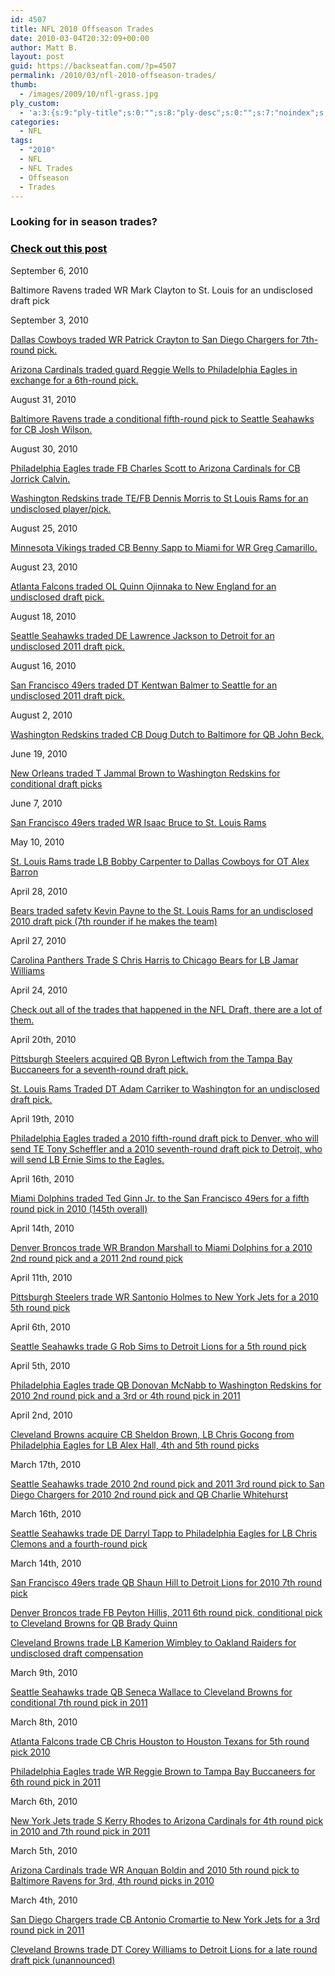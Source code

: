```yaml
---
id: 4507
title: NFL 2010 Offseason Trades
date: 2010-03-04T20:32:09+00:00
author: Matt B.
layout: post
guid: https://backseatfan.com/?p=4507
permalink: /2010/03/nfl-2010-offseason-trades/
thumb:
  - /images/2009/10/nfl-grass.jpg
ply_custom:
  - 'a:3:{s:9:"ply-title";s:0:"";s:8:"ply-desc";s:0:"";s:7:"noindex";s:0:"";}'
categories:
  - NFL
tags:
  - "2010"
  - NFL
  - NFL Trades
  - Offseason
  - Trades
---
```


<div class="entry">
  <h3>
    Looking for in season trades?
  </h3>

  <h3>
    <a href="https://backseatfan.com/2010/09/nfl-2010-season-trades/"><span style="color: #000000;">Check out this post</span></a>
  </h3>

  <p>
    September 6, 2010
  </p>

  <p>
    Baltimore Ravens traded WR Mark Clayton to St. Louis for an undisclosed draft pick
  </p>

  <p>
    September 3, 2010
  </p>

  <p>
    <a href="http://prod.www.nfl.com/news/story/09000d5d81a3e2cb/article/cowboys-trade-crayton-to-chargers-acquire-seventhround-pick">Dallas Cowboys traded WR Patrick Crayton to San Diego Chargers for 7th-round pick.</a>
  </p>

  <p>
    <a href="http://nbcsports.msnbc.com/id/38995166/ns/sports-player_news/">Arizona Cardinals traded guard Reggie Wells to Philadelphia Eagles in exchange for a 6th-round pick.</a>
  </p>

  <p>
    August 31, 2010
  </p>

  <p>
    <a href="http://sports.yahoo.com/nfl/blog/shutdown_corner/post/Ravens-trade-for-Seahawks-CB-Josh-Wilson?urn=nfl-266523">Baltimore Ravens trade a conditional fifth-round pick to Seattle Seahawks for CB Josh Wilson.</a>
  </p>

  <p>
    August 30, 2010
  </p>

  <p>
    <a href="https://www.bleedinggreennation.com/2010/8/30/1658658/breaking-eagles-trade-charles">Philadelphia Eagles trade FB Charles Scott to Arizona Cardinals for CB Jorrick Calvin.</a>
  </p>

  <p>
    <a href="http://voices.washingtonpost.com/redskinsinsider/running-backs/redskins-trade-dennis-morris-t.html">Washington Redskins trade TE/FB Dennis Morris to St Louis Rams for an undisclosed player/pick.</a>
  </p>

  <p>
    August 25, 2010
  </p>

  <p>
    <a href="http://bleacherreport.com/articles/443405-miami-dolphins-trade-wide-receiver-greg-camarillo-to-minnesota-vikings">Minnesota Vikings traded CB Benny Sapp to Miami for WR Greg Camarillo.</a>
  </p>

  <p>
    August 23, 2010
  </p>

  <p>
    <a href="https://www.nationalfootballpost.com/Falcons-trade-Quinn-Ojinnaka-to-the-Patriots.html">Atlanta Falcons traded OL Quinn Ojinnaka to New England for an undisclosed draft pick.</a>
  </p>

  <p>
    August 18, 2010
  </p>

  <p>
    <a href="https://www.sbnation.com/2010/8/18/1630228/lawrence-jackson-trade-lions-seahawks-2008-1st-round-pick">Seattle Seahawks traded DE Lawrence Jackson to Detroit for an undisclosed 2011 draft pick.</a>
  </p>

  <p>
    August 16, 2010
  </p>

  <p>
    <a href="https://www.sbnation.com/2010/8/16/1625605/kentwan-balmer-trade-seahawks-49ers-2008-first-round-pick">San Francisco 49ers traded DT Kentwan Balmer to Seattle for an undisclosed 2011 draft pick.</a>
  </p>

  <p>
    August 2, 2010
  </p>

  <p>
    <a href="https://www.sbnation.com/2010/8/2/1601137/john-beck-trade-redskins-ravens-quarterback">Washington Redskins traded CB Doug Dutch to Baltimore for QB John Beck.</a>
  </p>

  <p>
    June 19, 2010
  </p>

  <p>
    <a href="https://www.washingtonpost.com/wp-dyn/content/blog/2010/06/19/BL2010061903124.html">New Orleans traded T Jammal Brown to Washington Redskins for conditional draft picks</a>
  </p>

  <p>
    June 7, 2010
  </p>

  <p>
    <a href="http://content.usatoday.com/communities/thehuddle/post/2010/06/49ers-trade-wr-isaac-bruce-to-rams-so-he-can-retire-with-original-team/1">San Francisco 49ers traded WR Isaac Bruce to St. Louis Rams</a>
  </p>

  <p>
    May 10, 2010
  </p>

  <p>
    <a href="http://content.usatoday.com/communities/thehuddle/post/2010/05/rams-trade-ot-alex-barron-to-cowboys-for-lb-bobby-carpenter/1">St. Louis Rams trade LB Bobby Carpenter to Dallas Cowboys for OT Alex Barron</a>
  </p>

  <p>
    April 28, 2010
  </p>

  <p>
    <a href="http://blogs.suntimes.com/bears/2010/04/payne_traded_to_rams_for_draft.html">Bears traded safety Kevin Payne to the St. Louis Rams for an undisclosed 2010 draft pick (7th rounder if he makes the team)</a>
  </p>

  <p>
    April 27, 2010
  </p>

  <p>
    <a href="http://sports.espn.go.com/chicago/nfl/news/story?id=5139992">Carolina Panthers Trade S Chris Harris to Chicago Bears for LB Jamar Williams</a>
  </p>

  <p>
    April 24, 2010
  </p>

  <p>
    <a href="https://backseatfan.com/index.php/2010/04/2010-nfl-draft-trade-tracker/">Check out all of the trades that happened in the NFL Draft, there are a lot of them.</a>
  </p>

  <p>
    April 20th, 2010
  </p>

  <p>
    <a href="http://msn.foxsports.com/nfl/story/pittsburgh-steelers-tampa-bay-buccaneers-byron-leftwich-trade-042010">Pittsburgh Steelers acquired QB Byron Leftwich from the Tampa Bay Buccaneers for a seventh-round draft pick.</a>
  </p>

  <p>
    <a href="http://content.usatoday.com/communities/thehuddle/post/2010/04/rams-trade-former-first-round-pick-adam-carriker-to-redskins/1">St. Louis Rams Traded DT Adam Carriker to Washington for an undisclosed draft pick.</a>
  </p>

  <p>
    April 19th, 2010
  </p>

  <p>
    <a href="http://profootballtalk.nbcsports.com/2010/04/19/three-way-trade-sends-tony-scheffler-to-detroit-ernie-sims-to-philly/">Philadelphia Eagles traded a 2010 fifth-round draft pick to Denver, who will send TE Tony Scheffler and a 2010 seventh-round draft pick to Detroit, who will send LB Ernie Sims to the Eagles.</a>
  </p>

  <p>
    April 16th, 2010
  </p>

  <p>
    <a href="http://sports.espn.go.com/nfl/news/story?id=5099673">Miami Dolphins traded Ted Ginn Jr. to the San Francisco 49ers for a fifth round pick in 2010 (145th overall)</a>
  </p>

  <p>
    April 14th, 2010
  </p>

  <p>
    <a href="https://backseatfan.com/index.php/2010/04/denver-broncos-trade-brandon-marshall-to-miami-dolphins/">Denver Broncos trade WR Brandon Marshall to Miami Dolphins for a 2010 2nd round pick and a 2011 2nd round pick</a>
  </p>

  <p>
    April 11th, 2010
  </p>

  <p>
    <a href="http://sports.espn.go.com/new-york/nfl/news/story?id=5077088">Pittsburgh Steelers trade WR Santonio Holmes to New York Jets for a 2010 5th round pick</a>
  </p>

  <p>
    April 6th, 2010
  </p>

  <p>
    <a href="http://blog.seattlepi.com/football/archives/200664.asp">Seattle Seahawks trade G Rob Sims to Detroit Lions for a 5th round pick</a>
  </p>

  <p>
    April 5th, 2010
  </p>

  <p>
    <a href="http://sports.espn.go.com/nfl/news/story?id=5055346">Philadelphia Eagles trade QB Donovan McNabb to Washington Redskins for 2010 2nd round pick and a 3rd or 4th round pick in 2011</a>
  </p>

  <p>
    April 2nd, 2010
  </p>

  <p>
    <a href="http://sports.espn.go.com/nfl/news/story?id=5050119">Cleveland Browns acquire CB Sheldon Brown, LB Chris Gocong from Philadelphia Eagles for LB Alex Hall, 4th and 5th round picks</a>
  </p>

  <p>
    March 17th, 2010
  </p>

  <p>
    <a href="https://backseatfan.com/index.php/2010/03/chargers-trade-qb-charlie-whitehurst-to-seahawks/">Seattle Seahawks trade 2010 2nd round pick and 2011 3rd round pick to San Diego Chargers for 2010 2nd round pick and QB Charlie Whitehurst</a>
  </p>

  <p>
    March 16th, 2010
  </p>

  <p>
    <a href="http://seattletimes.nwsource.com/html/seahawksblog/2011361461_report_seahawks_21.html">Seattle Seahawks trade DE Darryl Tapp to Philadelphia Eagles for LB Chris Clemons and a fourth-round pick</a>
  </p>

  <p>
    March 14th, 2010
  </p>

  <p>
    <a href="http://profootballtalk.nbcsports.com/2010/03/14/49ers-trade-shaun-hill-to-lions/">San Francisco 49ers trade QB Shaun Hill to Detroit Lions for 2010 7th round pick</a>
  </p>

  <p>
    <a href="http://content.usatoday.com/communities/thehuddle/post/2010/03/cleveland-browns-trade-qb-brady-quinn-to-denver-broncos/1">Denver Broncos trade FB Peyton Hillis, 2011 6th round pick, conditional pick to Cleveland Browns for QB Brady Quinn</a>
  </p>

  <p>
    <a href="https://www.cleveland.com/browns/index.ssf/2010/03/kamerion_wimbley_traded_by_bro.html">Cleveland Browns trade LB Kamerion Wimbley to Oakland Raiders for undisclosed draft compensation</a>
  </p>

  <p>
    March 9th, 2010
  </p>

  <p>
    <a href="https://www.examiner.com/x-37659-Seattle-Seahawks-Examiner~y2010m3d10-Seahawks-trade-Wallace-to-Cleveland">Seattle Seahawks trade QB Seneca Wallace to Cleveland Browns for conditional 7th round pick in 2011</a>
  </p>

  <p>
    March 8th, 2010
  </p>

  <p>
    <a href="https://www.freep.com/Story_not_found">Atlanta Falcons trade CB Chris Houston to Houston Texans for 5th round pick 2010</a>
  </p>

  <p>
    <a href="http://sports.gather.com/viewArticle.action?articleId=281474978091383">Philadelphia Eagles trade WR Reggie Brown to Tampa Bay Buccaneers for 6th round pick in 2011</a>
  </p>

  <p>
    March 6th, 2010
  </p>

  <p>
    <a href="https://www.nytimes.com/2010/03/07/sports/football/07jets.html">New York Jets trade S Kerry Rhodes to Arizona Cardinals for 4th round pick in 2010 and 7th round pick in 2011</a>
  </p>

  <p>
    March 5th, 2010
  </p>

  <p>
    <a href="http://sports.espn.go.com/nfl/news/story?id=4970057">Arizona Cardinals trade WR Anquan Boldin and 2010 5th round pick to Baltimore Ravens for 3rd, 4th round picks in 2010</a>
  </p>

  <p>
    March 4th, 2010
  </p>

  <p>
    <a href="http://profootballtalk.nbcsports.com/2010/03/04/antonio-cromartie-is-headed-to-the-jets/">San Diego Chargers trade CB Antonio Cromartie to New York Jets for a 3rd round pick in 2011</a>
  </p>

  <p>
    <a href="http://sports.espn.go.com/nfl/news/story?id=4967021">Cleveland Browns trade DT Corey Williams to Detroit Lions for a late round draft pick (unannounced)</a>
  </p>
</div>
